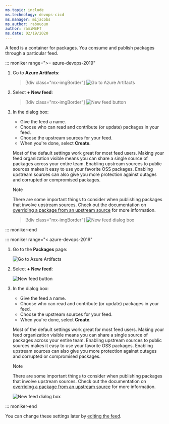 ```yaml
---
ms.topic: include
ms.technology: devops-cicd
ms.manager: mijacobs
ms.author: rabououn
author: ramiMSFT
ms.date: 02/19/2020
---
```


A feed is a container for packages.
You consume and publish packages through a particular feed.

::: moniker range=">= azure-devops-2019"

1. Go to **Azure Artifacts**:

   > [!div class="mx-imgBorder"]
   > ![Go to Azure Artifacts](../media/goto-feed-hub-azure-devops-newnav.png)

2. Select **+ New feed**:

   > [!div class="mx-imgBorder"]
   > ![New feed button](../media/new-feed-button-azure-devops-newnav.png)

3. In the dialog box:

   - Give the feed a name.
   - Choose who can read and contribute (or update) packages in your feed.
   - Choose the upstream sources for your feed.
   - When you're done, select **Create**.

   Most of the default settings work great for most feed users. Making your feed organization visible means you can share a single source of packages across your entire team. Enabling upstream sources to public sources makes it easy to use your favorite OSS packages. Enabling upstream sources can also give you more protection against outages and corrupted or compromised packages.

   > [!NOTE]  
   > There are some important things to consider when publishing packages that involve upstream sources. Check out the documentation on [overriding a package from an upstream source](../concepts/upstream-sources.md#overriding-a-package-from-an-upstream-source) for more information.

   > [!div class="mx-imgBorder"]
   > ![New feed dialog box](../media/new-feed-dialog.png)

::: moniker-end

::: moniker range="< azure-devops-2019"

1. Go to the **Packages** page:

   ![Go to Azure Artifacts](../media/goto-feed-hub.png)

2. Select **+ New feed**:

   ![New feed button](../media/new-feed-button.png)

3. In the dialog box:

   - Give the feed a name.
   - Choose who can read and contribute (or update) packages in your feed.
   - Choose the upstream sources for your feed.
   - When you're done, select **Create**.

   Most of the default settings work great for most feed users. Making your feed organization visible means you can share a single source of packages across your entire team. Enabling upstream sources to public sources makes it easy to use your favorite OSS packages. Enabling upstream sources can also give you more protection against outages and corrupted or compromised packages.

   > [!NOTE]  
   > There are some important things to consider when publishing packages that involve upstream sources. Check out the documentation on [overriding a package from an upstream source](../concepts/upstream-sources.md#overriding-a-package-from-an-upstream-source) for more information.

   ![New feed dialog box](../media/new-feed-dialog.png)

::: moniker-end

You can change these settings later by [editing the feed](../feeds/edit-feed.md).
